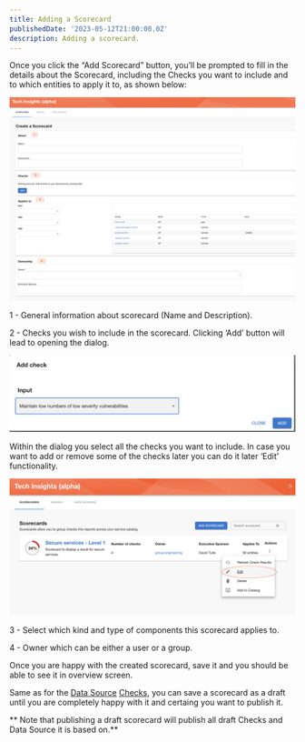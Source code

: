 ```yaml
---
title: Adding a Scorecard
publishedDate: '2023-05-12T21:00:00.0Z'
description: Adding a scorecard.
---
```


Once you click the “Add Scorecard” button, you’ll be prompted to fill in the details about the Scorecard, including the Checks you want to include and to which entities to apply it to, as shown below:

![Create Scorecard](./create-scorecard.png)

1 - General information about scorecard (Name and Description).

2 - Checks you wish to include in the scorecard. Clicking ‘Add’ button will lead to opening the dialog.

![Add check](./add-check.png)

Within the dialog you select all the checks you want to include. In case you want to add or remove some of the checks later you can do it later ‘Edit’ functionality.

![Edit Scorecard](./edit-scorecard.png)

3 - Select which kind and type of components this scorecard applies to.

4 - Owner which can be either a user or a group.

Once you are happy with the created scorecard, save it and you should be able to see it in overview screen.

Same as for the [Data Source](../data-sources/) [Checks](../checks/), you can save a scorecard as a draft until you are completely happy with it and certaing you want to publish it. 

** Note that publishing a draft scorecard will publish all draft Checks and Data Source it is based on.**

